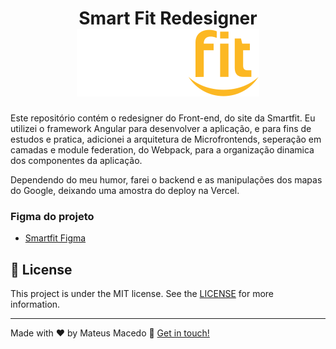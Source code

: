 <h1 align="center">
    Smart Fit Redesigner
    <img alt="Smartfit" src="./img/svg/logo.svg" />
    <br>
</h1>

Este repositório contém o redesigner do Front-end, do site da Smartfit. Eu utilizei o framework Angular para desenvolver a aplicação, e para fins de estudos e pratica, adicionei a arquitetura de Microfrontends, seperação em camadas e module federation, do Webpack, para a organização dinamica dos componentes da aplicação.

Dependendo do meu humor, farei o backend e as manipulações dos mapas do Google, deixando uma amostra do deploy na Vercel.

### Figma do projeto
- [Smartfit Figma](https://www.figma.com/design/vIg1lsCDwY2r3BCi6A3TXh/Smart-Fit?node-id=0-1&p=f&t=XdsRZ8Tn9JJo5Ozt-0)

## :memo: License

This project is under the MIT license. See the [LICENSE](https://github.com/) for more information.

---

Made with ♥ by Mateus Macedo :wave: [Get in touch!](https://www.linkedin.com/in/mateusmacedodev/)
